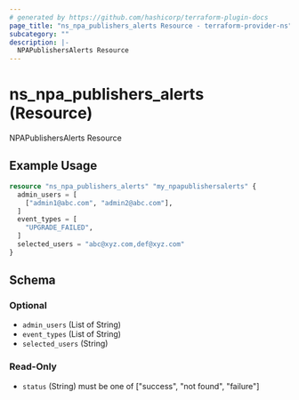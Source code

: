 ```yaml
---
# generated by https://github.com/hashicorp/terraform-plugin-docs
page_title: "ns_npa_publishers_alerts Resource - terraform-provider-ns"
subcategory: ""
description: |-
  NPAPublishersAlerts Resource
---
```


# ns_npa_publishers_alerts (Resource)

NPAPublishersAlerts Resource

## Example Usage

```terraform
resource "ns_npa_publishers_alerts" "my_npapublishersalerts" {
  admin_users = [
    ["admin1@abc.com", "admin2@abc.com"],
  ]
  event_types = [
    "UPGRADE_FAILED",
  ]
  selected_users = "abc@xyz.com,def@xyz.com"
}
```

<!-- schema generated by tfplugindocs -->
## Schema

### Optional

- `admin_users` (List of String)
- `event_types` (List of String)
- `selected_users` (String)

### Read-Only

- `status` (String) must be one of ["success", "not found", "failure"]



